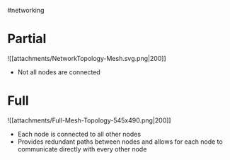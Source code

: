 #networking
# Partial
![[attachments/NetworkTopology-Mesh.svg.png|200]]
- Not all nodes are connected

# Full
![[attachments/Full-Mesh-Topology-545x490.png|200]]
- Each node is connected to all other nodes
- Provides redundant paths between nodes and allows for each node to communicate directly with every other node
